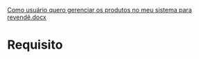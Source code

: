 [Como usuário quero gerenciar os produtos no meu sistema para revendê.docx](https://github.com/andersonandres/Requisito/files/6651113/Como.usuario.quero.gerenciar.os.produtos.no.meu.sistema.para.revende.docx)
# Requisito
